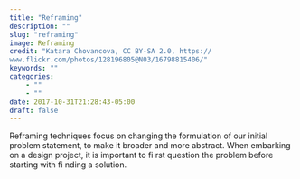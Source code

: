 ```yaml
---
title: "Reframing"
description: ""
slug: "reframing"
image: Reframing
credit: "Katara Chovancova, CC BY-SA 2.0, https://www.flickr.com/photos/128196805@N03/16798815406/"
keywords: ""
categories:
    - ""
    - ""
date: 2017-10-31T21:28:43-05:00
draft: false
---
```


Reframing techniques focus on changing the formulation of our initial problem statement, to make it broader and more abstract. When embarking on a design project, it is important to fi rst question the problem before starting with fi nding a solution.
